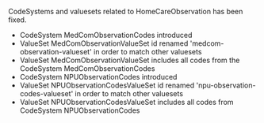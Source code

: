 CodeSystems and valuesets related to HomeCareObservation has been fixed.
- CodeSystem MedComObservationCodes introduced
- ValueSet MedComObservationValueSet id renamed 'medcom-observation-valueset' in order to match other valuesets
- ValueSet MedComObservationValueSet includes all codes from the CodeSystem MedComObservationCodes
- CodeSystem NPUObservationCodes introduced
- ValueSet NPUObservationCodesValueSet id renamed 'npu-observation-codes-valueset' in order to match other valuesets
- ValueSet NPUObservationCodesValueSet includes all codes from CodeSystem NPUObservationCodes